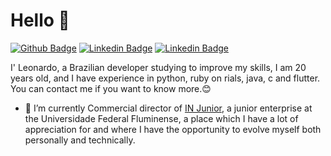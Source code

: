 # Hello 👋
[![Github Badge](https://img.shields.io/badge/-Github-000?style=flat-square&logo=Github&logoColor=white&link=https://github.com/fagnerpsantos)](https://github.com/leosaracino)
[![Linkedin Badge](https://img.shields.io/badge/-LinkedIn-blue?style=flat-square&logo=Linkedin&logoColor=white&link=https://www.linkedin.com/in/fagnerpsantos/)](https://www.linkedin.com/in/leonardosaracino/)
[![Linkedin Badge](https://img.shields.io/badge/-Resumé-blue?style=flat-square&logoColor=white&link=https://www.linkedin.com/in/fagnerpsantos/)](https://www.figma.com/proto/UBQU3xFmArfSEv8uHDtg15/Curriculo-(Copy)?node-id=1%3A2&scaling=min-zoom&page-id=0%3A1&hide-ui=1)

I' Leonardo, a Brazilian developer studying to improve my skills, I am 20 years old, and I have experience in python, ruby ​​on rials, java, c and flutter. You can contact me if you want to know more.😊

- 🐺 I’m currently Commercial director of [IN Junior](https://injunior.com.br/), a junior enterprise at the Universidade Federal Fluminense, a place which I have a lot of appreciation for and where I have the opportunity to evolve myself both personally and technically.
 
